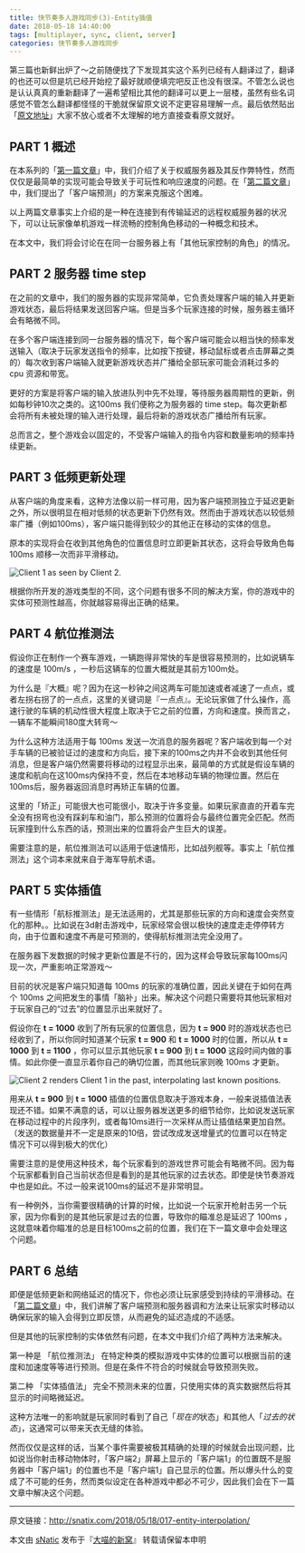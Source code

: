 ```yaml
---
title: 快节奏多人游戏同步(3)-Entity插值
date: 2018-05-18 14:40:00
tags: [multiplayer, sync, client, server]
categories: 快节奏多人游戏同步
---
```


第三篇也新鲜出炉了～之前随便找了下发现其实这个系列已经有人翻译过了，翻译的也还可以但是坑已经开始挖了最好就顺便填完吧反正也没有很深。不管怎么说也是认认真真的重新翻译了一遍希望相比其他的翻译可以更上一层楼，虽然有些名词感觉不管怎么翻译都怪怪的干脆就保留原文说不定更容易理解一点。最后依然贴出「[原文地址](http://www.gabrielgambetta.com/entity-interpolation.html)」大家不放心或者不太理解的地方直接查看原文就好。

<!--more-->

## PART 1 概述

在本系列的「[第一篇文章](http://snatix.com/2018/05/07/015-client-server-game-architecture/)」中，我们介绍了关于权威服务器及其反作弊特性，然而仅仅是最简单的实现可能会导致关于可玩性和响应速度的问题。在「[第二篇文章](http://snatix.com/2018/05/14/016-client-side-prediction-and-server-reconciliation/)」中，我们提出了「客户端预测」的方案来克服这个困难。

以上两篇文章事实上介绍的是一种在连接到有传输延迟的远程权威服务器的状况下，可以让玩家像单机游戏一样流畅的控制角色移动的一种概念和技术。

在本文中，我们将会讨论在在同一台服务器上有「其他玩家控制的角色」的情况。

## PART 2 服务器 time step

在之前的文章中，我们的服务器的实现非常简单，它负责处理客户端的输入并更新游戏状态，最后将结果发送回客户端。但是当多个玩家连接的时候，服务器主循环会有略微不同。

在多个客户端连接到同一台服务器的情况下，每个客户端可能会以相当快的频率发送输入（取决于玩家发送指令的频率，比如按下按键，移动鼠标或者点击屏幕之类的）每次收到客户端输入就更新游戏状态并广播给全部玩家可能会消耗过多的 cpu 资源和带宽。

更好的方案是将客户端的输入放进队列中先不处理，等待服务器周期性的更新，例如每秒钟10次之类的。这100ms 我们便称之为服务器的 time step。每次更新都会将所有未被处理的输入进行处理，最后将新的游戏状态广播给所有玩家。

总而言之，整个游戏会以固定的，不受客户端输入的指令内容和数量影响的频率持续更新。

## PART 3 低频更新处理

从客户端的角度来看，这种方法像以前一样可用，因为客户端预测独立于延迟更新之外，所以很明显在相对低频的状态更新下仍然有效。然而由于游戏状态以较低频率广播（例如100ms），客户端只能得到较少的其他正在移动的实体的信息。

原本的实现将会在收到其他角色的位置信息时立即更新其状态，这将会导致角色每 100ms 顺移一次而非平滑移动。

![Client 1 as seen by Client 2.](https://s2.51cto.com/wyfs02/M02/8D/AE/wKiom1ilt5DD1uwkAACfpevkX3A342.png-wh_500x0-wm_3-wmp_4-s_4138866562.png)

根据你所开发的游戏类型的不同，这个问题有很多不同的解决方案，你的游戏中的实体可预测性越高，你就越容易得出正确的结果。

## PART 4 航位推测法

假设你正在制作一个赛车游戏，一辆跑得非常快的车是很容易预测的，比如说辆车的速度是 100m/s ，一秒后这辆车的位置大概就是其前方100m处。

为什么是『大概』呢？因为在这一秒钟之间这两车可能加速或者减速了一点点，或者左拐右拐了的一点点，这里的关键词是『一点点』。无论玩家做了什么操作，高速行驶的车辆的机动性很大程度上取决于它之前的位置，方向和速度。换而言之，一辆车不能瞬间180度大转弯～

为什么这种方法适用于每 100ms 发送一次消息的服务器呢？客户端收到每一个对手车辆的已被验证过的速度和方向后，接下来的100ms之内并不会收到其他任何消息，但是客户端仍然需要将移动的过程显示出来，最简单的方式就是假设车辆的速度和航向在这100ms内保持不变，然后在本地移动车辆的物理位置。然后在100ms后，服务器返回消息时再矫正车辆的位置。

这里的「矫正」可能很大也可能很小，取决于许多变量。如果玩家直直的开着车完全没有拐弯也没有踩刹车和油门，那么预测的位置将会与最终位置完全匹配。然而玩家撞到什么东西的话，预测出来的位置将会产生巨大的误差。

需要注意的是，航位推测法可以适用于低速情形，比如战列舰等。事实上「航位推测法」这个词本来就来自于海军导航术语。

## PART 5 实体插值

有一些情形「航标推测法」是无法适用的，尤其是那些玩家的方向和速度会突然变化的那种。。比如说在3d射击游戏中，玩家经常会很以极快的速度走走停停转方向，由于位置和速度不再是可预测的，使得航标推测法完全没用了。

在服务器下发数据的时候才更新位置是不行的，因为这样会导致玩家每100ms闪现一次，严重影响正常游戏～

目前的状况是客户端只知道每 100ms 的玩家的准确位置，因此关键在于如何在两个 100ms 之间把发生的事情「脑补」出来。解决这个问题只需要将其他玩家相对于玩家自己的“过去”的位置显示出来就好了。

假设你在 **t = 1000** 收到了所有玩家的位置信息，因为 **t = 900** 时的游戏状态也已经收到了，所以你同时知道某个玩家 **t = 900** 和 **t = 1000** 时的位置，所以从 **t = 1000** 到 **t = 1100** ，你可以显示其他玩家 **t = 900** 到 **t = 1000** 这段时间内做的事情。如此你便一直显示着你自己的确切位置，而其他玩家则晚 100ms 才更新。

![Client 2 renders Client 1 in the past, interpolating last known positions.](http://www.gabrielgambetta.com/img/fpm3-02.png)

用来从 **t = 900** 到 **t = 1000** 插值的位置信息取决于游戏本身，一般来说插值法表现还不错。如果不满意的话，可以让服务器发送更多的细节给你，比如说发送玩家在移动过程中的片段序列，或者每10ms进行一次采样从而让插值结果更加自然。（发送的数据量并不一定是原来的10倍，尝试改成发送增量式的位置可以在特定情况下可以得到极大的优化）

需要注意的是使用这种技术，每个玩家看到的游戏世界可能会有略微不同。因为每个玩家都看到自己当前状态但是看到的是其他玩家的过去状态。即使是快节奏游戏中也是如此。不过一般来说100ms的延迟不是非常明显。

有一种例外，当你需要很精确的计算的时候，比如说一个玩家开枪射击另一个玩家，因为你看到的是其他玩家是过去的位置，导致你的瞄准总是延迟了 100ms ，这就意味着你瞄准的总是目标100ms之前的位置，我们在下一篇文章中会处理这个问题。

## PART 6 总结

即便是低频更新和网络延迟的情况下，你也必须让玩家感受到持续的平滑移动。在「[第二篇文章](http://snatix.com/2018/05/14/016-client-side-prediction-and-server-reconciliation/)」中，我们讲解了客户端预测和服务器调和方法来让玩家实时移动以确保玩家的输入会得到立即反馈，从而避免的延迟造成的不适感。

但是其他的玩家控制的实体依然有问题，在本文中我们介绍了两种方法来解决。

第一种是 「航位推测法」 在特定种类的模拟游戏中实体的位置可以根据当前的速度和加速度等等进行预测。但是在条件不符合的时候就会导致预测失败。

第二种 「实体插值法」 完全不预测未来的位置，只使用实体的真实数据然后将其显示的时间略微延迟。

这种方法唯一的影响就是玩家同时看到了自己「*现在的*状态」和其他人「*过去的状态*」，这通常可以带来天衣无缝的体验。

然而仅仅是这样的话，当某个事件需要被极其精确的处理的时候就会出现问题，比如说当你射击移动物体时，「客户端2」屏幕上显示的「客户端1」的位置既不是服务器中「客户端1」的位置也不是「客户端1」自己显示的位置。所以爆头什么的变成了不可能的任务，然而类似设定在各种游戏中都必不可少，因此我们会在下一篇文章中解决这个问题。

------

原文链接：http://snatix.com/2018/05/18/017-entity-interpolation/

本文由 [sNatic](https://github.com/sNaticY) 发布于『[大喵的新窝](http://snatix.com)』 转载请保留本申明